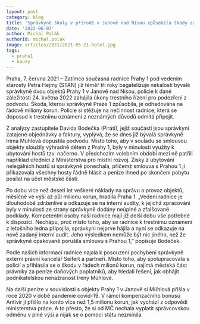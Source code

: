 ```yaml
---
layout: post
category: blog
title: 'Správkyně školy v přírodě v Janově nad Nisou způsobila škody za miliony, radnice nechce věc s policií řešit'
date: '2022-06-07'
author: Michal Polák
authorId: michal.polak
image: articles/2021/2021-05-21-hotel.jpg
tags:
  - praha1
  - kauzy
---
```


Praha, 7. června 2021 – Zatímco současná radnice Prahy 1 pod vedením starosty Petra Hejmy (STAN) již téměř tři roky bagatelizuje nekalosti bývalé správkyně dvou objektů Prahy 1 v Janově nad Nisou, policie k dané záležitosti 24. května 2022 zahájila úkony trestního řízení  pro podezření z podvodu. Škoda, kterou správkyně Praze 1 způsobila, je odhadována  na řádově miliony korun. Policie si stěžuje na nečinnost radnice, která se doposud k trestnímu oznámení z neznámých důvodů odmítá připojit.

Z analýzy zastupitele Davida Bodečka (Piráti), jejíž součástí jsou správkyní zatajené objednávky a faktury, vyplývá, že se dnes již bývalá správkyně Irena Mühlová dopustila podvodu. Místo toho, aby v souladu se smlouvou objekty sloužily výhradně dětem z Prahy 1, byly v minulosti využity k ubytování hostů tzv. načerno. V předchozím volebním období mezi ně patřili například úředníci z Ministerstva pro místní rozvoj. Zisky z ubytování nelegálních hostů si správkyně ponechala, přičemž smlouva s Prahou 1 jí přikazovala všechny hosty řádně hlásit a peníze ihned po skončení pobytu posílat na účet městské části.

Po dobu více než deseti let veškeré náklady na správu a provoz objektů, měsíčně ve výši až půl milionu korun, hradila Praha 1. „Vedení radnice je dlouhodobě zdrženlivé a odkazuje se na interní audity, k jejichž zpracování byly v minulosti ze strany správkyně dodány neúplné a zfalšované podklady. Kompetentní osoby naší radnice mají již delší dobu vše potřebné k dispozici. Nechápu, proč místo toho, aby se radnice k trestnímu oznámení z letošního ledna připojila, správkyni nejprve hájila a nyní se odkazuje na nově zadaný interní audit. Jeho výsledkem nemůže být nic jiného, než že správkyně opakovaně porušila smlouvu s Prahou 1,” popisuje Bodeček.

Podle našich informací radnice najala k posouzení pochybení správkyně externí právní kancelář Seifert a partneři. Místo toho, aby spolupracovala s policií a přihlásila se o škodu v řádech milionů korun, najímá městská část právníky za peníze daňových poplatníků, aby hledali řešení, jak obhájit podnikatelskou nenažranost Ireny Mühlové. 

Na další peníze v souvislosti s objekty Prahy 1 v Janově si Mühlová přišla v roce 2020 v době pandemie covid-19. V rámci kompenzačního bonusu Antivir jí přišlo na konto více než 1,5 milionu korun, jak vychází z odpovědí ministerstva práce. A to přesto, že si od MČ nechala vyplatit správcovskou odměnu v plné výši a nijak se o pomoci státu nezmínila.  

